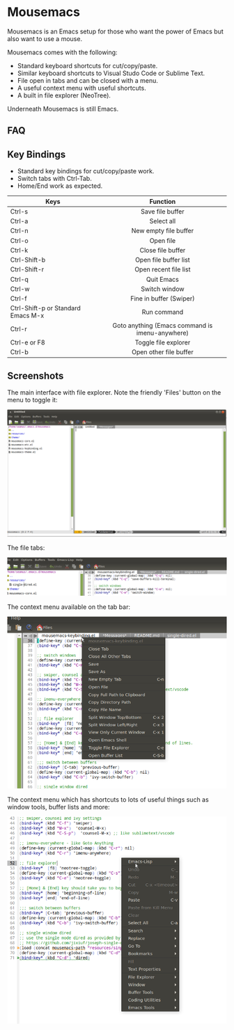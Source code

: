 # Mousemacs

Mousemacs is an Emacs setup for those who want the power of Emacs but also want to use a mouse.

Mousemacs comes with the following:
- Standard keyboard shortcuts for cut/copy/paste.
- Similar keyboard shortcuts to Visual Studo Code or Sublime Text.
- File open in tabs and can be closed with a menu.
- A useful context menu with useful shortcuts.
- A built in file explorer (NeoTree).

Underneath Mousemacs is still Emacs.

## FAQ


## Key Bindings

- Standard key bindings for cut/copy/paste work.
- Switch tabs with Ctrl-Tab.
- Home/End work as expected.

| Keys   |      Function    |
|----------|:-------------:|
| Ctrl-s |  Save file buffer |
| Ctrl-a |    Select all   |
| Ctrl-n | New empty file buffer |
| Ctrl-o | Open file |
| Ctrl-k | Close file buffer |
| Ctrl-Shift-b | Open file buffer list |
| Ctrl-Shift-r | Open recent file list |
| Ctrl-q | Quit Emacs |
| Ctrl-w | Switch window |
| Ctrl-f | Fine in buffer (Swiper) |
| Ctrl-Shift-p or Standard Emacs M-x | Run command |
| Ctrl-r | Goto anything (Emacs command is imenu-anywhere)|
| Ctrl-e or F8 | Toggle file explorer|
| Ctrl-b | Open other file buffer |




## Screenshots

The main interface with file explorer. Note the friendly 'Files' button on the menu to toggle it:

![Screenshot](/images/screenshot.png)

The file tabs:

![Tabs](/images/tabs.png)

The context menu available on the tab bar:

![Tab menu](/images/tab_menu.png)

The context menu which has shortcuts to lots of useful things such as window tools, buffer lists and more:

![Context menu](/images/context_menu.png)
